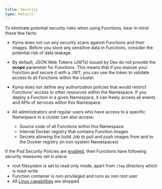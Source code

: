 ```yaml
---
title: Security
type: Details
---
```


To eliminate potential security risks when using Functions, bear in mind these few facts:

- Kyma does not run any security scans against Functions and their images. Before you store any sensitive data in Functions, consider the potential risk of data leakage.

- By default, JSON Web Tokens (JWTs) issued by Dex do not provide the **scope** parameter for Functions. This means that if you expose your Function and secure it with a JWT, you can use the token to validate access to all Functions within the cluster.

- Kyma does not define any authorization policies that would restrict Functions' access to other resources within the Namespace. If you deploy a Function in a given Namespace, it can freely access all events and APIs of services within this Namespace.

- All administrators and regular users who have access to a specific Namespace in a cluster can also access:

    - Source code of all Functions within this Namespace
    - Internal Docker registry that contains Function images
    - Secrets allowing the build Job to pull and push images from and to the Docker registry (in non-system Namespaces)

If the Pod Security Policies are [enabled](https://kubernetes.io/docs/concepts/policy/pod-security-policy/#enabling-pod-security-policies), then Functions have following security measures set in place:

- root filesystem is set to read only mode, apart from `/tmp` directory which is read-write
- Function container is non-privileged and runs as non root user
- All [Linux capabilities](https://kubernetes.io/docs/concepts/policy/pod-security-policy/#capabilities) are dropped
